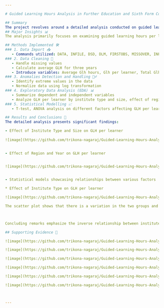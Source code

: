 ```yaml
---

# Guided Learning Hours Analysis in Further Education and Sixth Form Colleges

## Summary
The project revolves around a detailed analysis conducted on guided learning hours per learner across two distinct types of UK educational institutions: Further Education (FE) colleges and Sixth Form colleges. The analysis encompasses several crucial stages, beginning with data import, merging, data cleaning, anomaly detection, exploratory data analysis (EDA), and culminating in relevant statistical modeling to derive meaningful insights.
## Major Insights 📊
The analysis primarily focuses on examining guided learning hours per learner concerning various factors, such as region, institution type, size, and three-year data for each institute. It identifies an inverse relationship between the institute type and size with the total guided learning hours needed. However, an interesting contradiction is observed in small-size institutes, where sixth form colleges, despite being more numerous, require higher GLH (guided learning hours) for a single learner than FE colleges' learners.

## Methods Implemented 🛠️
### 1. Data Import 📥
   - Commands utilized: DATA, INFILE, DSD, DLM, FIRSTOBS, MISSOVER, INFORMAT, INPUT, LABEL, SET, IF statement, PROC PRINT, etc.
### 2. Data Cleaning 🧹
   - Handle missing values
   - Calculate average GLH for three years
   - Introduce variables: Average Glh hours, Glh per learner, Total Glh per learner, Size (of the institute)
### 3. Anomalies Detection and Handling 🕵️‍♂️
   - Identify extreme values in the data
   - Normalize data using log transformation
### 4. Exploratory Data Analysis (EDA) 📊
   - Summarize dependent and independent variables
   - Analyze GLH per learner by institute type and size, effect of region and year on GLH per learner
### 5. Statistical Modelling 📈
   - T-test, ANOVA analysis on different factors affecting GLH per learner

## Results and Conclusions 📝
The detailed analysis presents significant findings:

- Effect of Institute Type and Size on GLH per learner
  
![image](https://github.com/trikona-nagaraj/Guided-Learning-Hours-Analysis-in-Further-Education-and-Sixth-Form-Colleges/assets/78613343/2c7fadc1-ffaf-4d24-a4ed-0fc45cb861ef)

  
- Effect of Region and Year on GLH per learner


![image](https://github.com/trikona-nagaraj/Guided-Learning-Hours-Analysis-in-Further-Education-and-Sixth-Form-Colleges/assets/78613343/75c21c72-9323-4586-8d36-a490a502ed02)

  
- Statistical models showcasing relationships between various factors

* Effect of Institute Type on GLH per learner

![image](https://github.com/trikona-nagaraj/Guided-Learning-Hours-Analysis-in-Further-Education-and-Sixth-Form-Colleges/assets/78613343/0a474789-6ded-4174-951c-27fd0b5346a8)

The scatter plot shows that there is a variation in the two groups and sixth form college has low variance. The box plot depicts the data to median and mean overlap in FE colleges and half of the data in sixth form li below the median. Summarizing the above results state that there is a difference between the two variables and FE colleges mean is greater than Further education college by 1.06 as this may be due to lack of data of the sixth form colleges.



Concluding remarks emphasize the inverse relationship between institute type and size with total GLH needed, while also highlighting regional variations in learning hours across different years. Statistical models demonstrate correlations but reveal non-normality in the data.

## Supporting Evidence 📝

![image](https://github.com/trikona-nagaraj/Guided-Learning-Hours-Analysis-in-Further-Education-and-Sixth-Form-Colleges/assets/78613343/02d0bbeb-6599-4348-b9fd-521d52e4cda8)

![image](https://github.com/trikona-nagaraj/Guided-Learning-Hours-Analysis-in-Further-Education-and-Sixth-Form-Colleges/assets/78613343/429c1744-e0e5-41d1-99cc-3d25fef0a948)

![image](https://github.com/trikona-nagaraj/Guided-Learning-Hours-Analysis-in-Further-Education-and-Sixth-Form-Colleges/assets/78613343/34bd970c-dc57-47da-9eb7-dc8e514d7d79)

![image](https://github.com/trikona-nagaraj/Guided-Learning-Hours-Analysis-in-Further-Education-and-Sixth-Form-Colleges/assets/78613343/3055d229-1b5e-4ec0-a163-b857dfe69fd6)

![image](https://github.com/trikona-nagaraj/Guided-Learning-Hours-Analysis-in-Further-Education-and-Sixth-Form-Colleges/assets/78613343/c9c97a6f-4dab-4b19-be44-10018d6af2fb)

![image](https://github.com/trikona-nagaraj/Guided-Learning-Hours-Analysis-in-Further-Education-and-Sixth-Form-Colleges/assets/78613343/ce070c36-1147-4f5f-8c5d-0495cf729aac)



---
```


